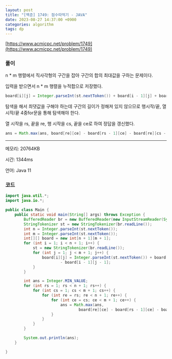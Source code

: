 ```yaml
---
layout: post
title: "[백준] 1749: 점수따먹기 - JAVA"
date: 2023-08-27 14:37:00 +0900
categories: algorithm
tags: dp
---
```


[https://www.acmicpc.net/problem/1749](https://www.acmicpc.net/problem/1749)

### 풀이

n \* m 행렬에서 직사각형의 구간을 잡아 구간의 합의 최대값을 구하는 문제이다.

입력을 받으면서 n \* m 행렬을 누적합으로 저장했다.

```java
board[i][j] = Integer.parseInt(st.nextToken()) + board[i - 1][j] + board[i][j - 1] - board[i - 1][j - 1];
```

탐색을 해서 최댓값을 구해야 하는데 구간의 길이가 정해져 있지 않으므로 행시작/끝, 열시작/끝 4중for문을 통해 탐색해야 한다.

열 시작을 rs, 끝을 re, 행 시작을 cs, 끝을 ce로 하여 정답을 갱신했다.

```java
ans = Math.max(ans, board[re][ce] - board[rs - 1][ce] - board[re][cs - 1] + board[rs - 1][cs - 1]);
```

---

메모리: 20764KB

시간: 1344ms

언어: Java 11

### 코드

```java
import java.util.*;
import java.io.*;

public class Main {
    public static void main(String[] args) throws Exception {
        BufferedReader br = new BufferedReader(new InputStreamReader(System.in));
        StringTokenizer st = new StringTokenizer(br.readLine());
        int n = Integer.parseInt(st.nextToken());
        int m = Integer.parseInt(st.nextToken());
        int[][] board = new int[n + 1][m + 1];
        for (int i = 1; i < n + 1; i++) {
            st = new StringTokenizer(br.readLine());
            for (int j = 1; j < m + 1; j++) {
                board[i][j] = Integer.parseInt(st.nextToken()) + board[i - 1][j] + board[i][j - 1]
                        - board[i - 1][j - 1];
            }
        }

        int ans = Integer.MIN_VALUE;
        for (int rs = 1; rs < n + 1; rs++) {
            for (int cs = 1; cs < m + 1; cs++) {
                for (int re = rs; re < n + 1; re++) {
                    for (int ce = cs; ce < m + 1; ce++) {
                        ans = Math.max(ans,
                                board[re][ce] - board[rs - 1][ce] - board[re][cs - 1] + board[rs - 1][cs - 1]);
                    }
                }
            }
        }

        System.out.println(ans);
    }

}
```
